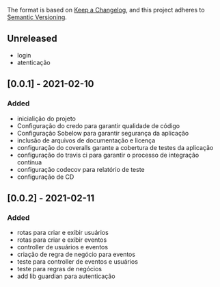The format is based on [Keep a Changelog](https://keepachangelog.com/en/1.0.0/),
and this project adheres to [Semantic Versioning](https://semver.org/spec/v2.0.0.html).

## Unreleased
- login
- atenticação

## [0.0.1] - 2021-02-10
### Added
- inicialição do projeto
- Configuração do credo para garantir qualidade de código
- Configuração Sobelow para garantir segurança da aplicação
- inclusão de arquivos de documentação e licença
- configuração do coveralls garante a cobertura de testes da aplicação
- configuração do travis ci para garantir o processo de integração contínua
- configuração codecov para relatório de teste
- configuração de CD

## [0.0.2] - 2021-02-11
### Added
- rotas para criar e exibir usuários
- rotas para criar e exibir eventos
- controller de usuários e eventos
- criação de regra de negócio para eventos
- teste para controller de eventos e usuários
- teste para regras de negócios
- add lib guardian para autenticação


